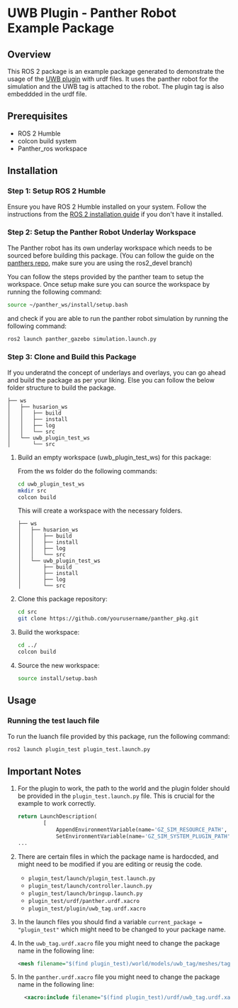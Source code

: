 # UWB Plugin - Panther Robot Example Package

## Overview

This ROS 2 package is an example package generated to demonstrate the usage of the [UWB plugin](https://github.com/jacobrejin/uwb_plugin) with urdf files. It uses the panther robot for the simulation and the UWB tag is attached to the robot. The plugin tag is also embeddded in the urdf file.


## Prerequisites

- ROS 2 Humble
- colcon build system
- Panther_ros workspace 

## Installation

### Step 1: Setup ROS 2 Humble

Ensure you have ROS 2 Humble installed on your system. Follow the instructions from the [ROS 2 installation guide](https://docs.ros.org/en/humble/Installation.html) if you don't have it installed.

### Step 2: Setup the Panther Robot Underlay Workspace

The Panther robot has its own underlay workspace which needs to be sourced before building this package. (You can follow the guide on the [panthers repo](https://github.com/husarion/panther_ros/tree/ros2-devel), make sure you are using the ros2_devel branch)

You can follow the steps provided by the panther team to setup the workspace. 
Once setup make sure you can source the workspace by running the following command:

```bash
source ~/panther_ws/install/setup.bash
```
and check if you are able to run the panther robot simulation by running the following command:

```bash
ros2 launch panther_gazebo simulation.launch.py
```

### Step 3: Clone and Build this Package

If you underatnd the concept of underlays and overlays, you can go ahead and build the package as per your liking. Else you can follow the below folder structure to build the package.

```
├── ws
│   ├── husarion_ws
│   │   ├── build
│   │   ├── install
│   │   ├── log
│   │   └── src
│   └── uwb_plugin_test_ws
│       └── src
```

1. Build an empty workspace (uwb_plugin_test_ws) for this package:
    
    From the ws folder do the following commands:

    ```bash
    cd uwb_plugin_test_ws
    mkdir src
    colcon build
    ```

    This will create a workspace with the necessary folders.

    ```
    ├── ws
    │   ├── husarion_ws
    │   │   ├── build
    │   │   ├── install
    │   │   ├── log
    │   │   └── src
    │   └── uwb_plugin_test_ws
    │       ├── build
    │       ├── install
    │       ├── log
    │       └── src
    ```


2. Clone this package repository:

    ```bash
    cd src
    git clone https://github.com/yourusername/panther_pkg.git
    ```

3. Build the workspace:

    ```bash
    cd ../
    colcon build
    ```

4. Source the new workspace:

    ```bash
    source install/setup.bash
    ```

## Usage

### Running the test lauch file

To run the luanch file provided by this package, run the following command:

```bash
ros2 launch plugin_test plugin_test.launch.py 
```


## Important Notes

1. For the plugin to work, the path to the world and the plugin folder should be provided in the `plugin_test.launch.py` file. This is crucial for the example to work correctly.

    ```python
    return LaunchDescription(
            [
                AppendEnvironmentVariable(name='GZ_SIM_RESOURCE_PATH', value = PathJoinSubstitution([FindPackageShare("plugin_test"),"world"])),
                SetEnvironmentVariable(name='GZ_SIM_SYSTEM_PLUGIN_PATH', value = PathJoinSubstitution([FindPackageShare("plugin_test"),"plugin"])),
    ...
    ```

2. There are certain files in which the package name is hardocded, and might need to be modified if you are editing or reusig the code.

    - `plugin_test/launch/plugin_test.launch.py`
    - `plugin_test/launch/controller.launch.py`
    - `plugin_test/launch/bringup.launch.py`
    - `plugin_test/urdf/panther.urdf.xacro`
    - `plugin_test/plugin/uwb_tag.urdf.xacro`

3. In the launch files you should find a variable `current_package = "plugin_test"` which might need to be changed to your package name.

4. In the `uwb_tag.urdf.xacro` file you might need to change the package name in the following line:
    ```xml
    <mesh filename="$(find plugin_test)/world/models/uwb_tag/meshes/tag_uwb.stl"/>
    ```

5. In the `panther.urdf.xacro` file you might need to change the package name in the following line:
    ```xml
      <xacro:include filename="$(find plugin_test)/urdf/uwb_tag.urdf.xacro" ns="uwb_tag" />
    ```


